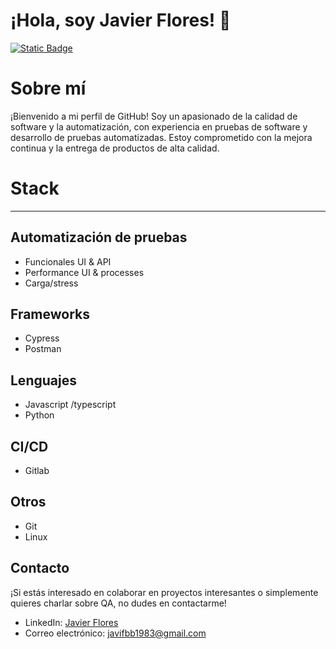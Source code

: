 
# ¡Hola, soy Javier Flores! 👋

[<img alt="Static Badge" src="https://img.shields.io/badge/QA-Automation-blue">](https://www.linkedin.com/in/javier-flores-borrego)

# Sobre mí
¡Bienvenido a mi perfil de GitHub! Soy un apasionado de la calidad de software y la automatización, con experiencia en pruebas de software y desarrollo de pruebas automatizadas. Estoy comprometido con la mejora continua y la entrega de productos de alta calidad.

# Stack
-------
## Automatización de pruebas
- Funcionales UI & API
- Performance UI & processes
- Carga/stress

## Frameworks
- Cypress
- Postman
  
## Lenguajes
- Javascript /typescript
- Python

## CI/CD
- Gitlab

## Otros
- Git
- Linux



## Contacto
¡Si estás interesado en colaborar en proyectos interesantes o simplemente quieres charlar sobre QA, no dudes en contactarme!

- LinkedIn: [Javier Flores](https://www.linkedin.com/in/javier-flores-borrego)
- Correo electrónico: javifbb1983@gmail.com
